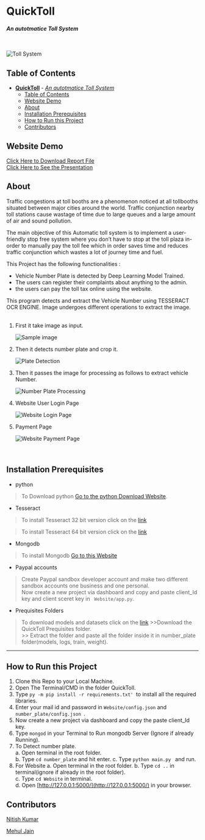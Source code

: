 # **QuickToll** 
#### *An autotmatice Toll System*  
   
</br>

![Toll System](Website/static/img/2.jpg)

## Table of Contents
- [**QuickToll**](#quicktoll)
      - [*An autotmatice Toll System*](#an-autotmatice-toll-system)
  - [Table of Contents](#table-of-contents)
  - [Website Demo](#website-demo)
  - [About](#about)
  - [Installation Prerequisites](#installation-prerequisites)
  - [How to Run this Project](#how-to-run-this-project)
  - [Contributors](#contributors)



## Website Demo
[Click Here to Download Report File](https://drive.google.com/file/d/1lY9LtFtqhd9L_YTEkXsFi031Vvbg0mnU/view?usp=sharing) \
[Click Here to See the Presentation](https://drive.google.com/file/d/1Xrub8ykgLhUiPAxqlKlET8VXsO80p9I3/view?usp=sharing)


## About
Traffic congestions at toll booths are a phenomenon noticed at all tollbooths situated between major cities around the world. Traffic conjunction nearby toll stations cause wastage of time due to large queues and a large amount of air and sound pollution. 

The main objective of this Automatic toll system is to implement a user-friendly stop free system where you don’t have to stop at the toll plaza in-order to manually pay the toll fee which in order saves time and reduces traffic conjunction which wastes a lot of journey time and fuel.

This Project has the following functionalities :

- Vehicle Number Plate is detected by Deep Learning Model Trained.
- The users  can register their  complaints about anything to the admin.
- the users  can pay the toll tax online using the website.

This program detects and extract the Vehicle Number using TESSERACT OCR ENGINE. Image undergoes different operations to extract the image.
</br>
</br>

1. First it take image as input.

    ![Sample image](assets/3.jpg)
    <br>

2. Then it detects number plate and crop it.

    ![Plate Detection](assets/1.png)
    <br>

3. Then it passes the image for processing as follows to extract vehicle Number.

    ![Number Plate Processing](assets/2.png)
    <br>

4. Website User Login Page

    ![Website Login Page](assets/4.png)
    <br>

5. Payment Page

    ![Website Payment Page](assets/5.png)
    <br>
</br>


## Installation Prerequisites
- python
>To Download python  [Go to the python Download Website](https://www.python.org/downloads/).

- Tesseract 
> To install Tesseract 32 bit version click on the [link](https://digi.bib.uni-mannheim.de/tesseract/tesseract-ocr-w32-setup-v5.0.0-alpha.20200328.exe)

> To install Tesseract 64 bit version click on the [link](https://digi.bib.uni-mannheim.de/tesseract/tesseract-ocr-w64-setup-v5.0.0-alpha.20200328.exe)
- Mongodb

> To install Mongodb [Go to this Website](https://docs.mongodb.com/manual/administration/install-community/)

- Paypal accounts
> Create Paypal sandbox developer account and make two different sandbox accounts one business and one personal.  
>  Now create a new project via dashboard and copy and paste client_Id key and client sceret key in ``` Website/app.py```.

- Prequisites Folders
> To download models and datasets click on the [link](https://drive.google.com/drive/folders/1Nrxc-lz97VU74mmGQ0TrS1Ki5Qw1pOqr?usp=sharing)
    >>Download the QuickToll Prequisites folder.  
    >> Extract the folder and paste all the folder inside it in number_plate folder(models, logs, train, weight).

---

## How to Run this Project
1. Clone this Repo to your Local Machine.
2. Open The Terminal/CMD in the folder QuickToll.
3. Type ```py -m pip install -r requirements.txt' ```to install all the required libraries.
4. Enter your mail id and password in ```Website/config.json``` and ```number_plate/config.json ```.  
6. Now create a new project via dashboard and copy the paste client_Id key.
7. Type ```mongod``` in your Terminal to Run mongodb Server (Ignore if already Running).
8. To Detect number plate.  
    a. Open terminal in the root folder.  
    b. Type ``` cd number_plate ``` and hit enter.
    c. Type ``` python main.py  ``` and run.
9. For Website 
    a. Open terminal in the root folder. 
    b. Type ``` cd .. ``` in terminal(ignore if already in the root folder).  
    c. Type ``` cd Website ``` in terminal.  
    d. Open [http://127.0.0.1:5000/](http://127.0.0.1:5000/) in your browser.

## Contributors
[Nitish Kumar](https://github.com/Nitish9711)

[Mehul Jain](https://github.com/Nitish9711)

